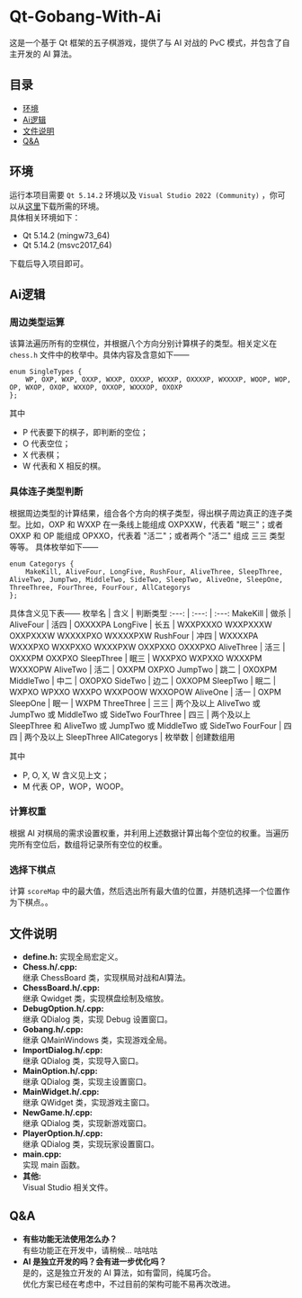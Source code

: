 # Qt-Gobang-With-Ai  
这是一个基于 Qt 框架的五子棋游戏，提供了与 AI 对战的 PvC 模式，并包含了自主开发的 AI 算法。
## 目录  
* [环境](https://github.com/AwwwCat/Qt-Gobang-With-Ai#%E7%8E%AF%E5%A2%83)  
* [Ai逻辑](https://github.com/AwwwCat/Qt-Gobang-With-Ai#ai%E9%80%BB%E8%BE%91)  
* [文件说明](https://github.com/AwwwCat/Qt-Gobang-With-Ai#ai%E9%80%BB%E8%BE%91)  
* [Q&A](https://github.com/AwwwCat/Qt-Gobang-With-Ai#qa)  
## 环境  
运行本项目需要 `Qt 5.14.2` 环境以及 `Visual Studio 2022 (Community)` ，你可以从[这里](https://download.qt.io/archive/qt/5.14/5.14.2/ "Qt 5.14.2 下载")下载所需的环境。  
具体相关环境如下：  
* Qt 5.14.2 (mingw73_64)  
* Qt 5.14.2 (msvc2017_64)
  
下载后导入项目即可。  
## Ai逻辑  
### 周边类型运算
该算法遍历所有的空棋位，并根据八个方向分别计算棋子的类型。相关定义在 `chess.h` 文件中的枚举中。具体内容及含意如下——  
```
enum SingleTypes {
    WP, OXP, WXP, OXXP, WXXP, OXXXP, WXXXP, OXXXXP, WXXXXP, WOOP, WOP, OP, WXOP, OXOP, WXXOP, OXXOP, WXXXOP, OXOXP
};
```
其中  
* P 代表要下的棋子，即判断的空位；  
* O 代表空位；  
* X 代表棋；  
* W 代表和 X 相反的棋。  
### 具体连子类型判断
根据周边类型的计算结果，组合各个方向的棋子类型，得出棋子周边真正的连子类型。比如，OXP 和 WXXP 在一条线上能组成 OXPXXW，代表着 "眠三"；或者 OXXP 和 OP 能组成 OPXXO，代表着 "活二"；或者两个 "活二" 组成 三三 类型等等。
具体枚举如下——
```
enum Categorys {
    MakeKill, AliveFour, LongFive, RushFour, AliveThree, SleepThree, AliveTwo, JumpTwo, MiddleTwo, SideTwo, SleepTwo, AliveOne, SleepOne, ThreeThree, FourThree, FourFour, AllCategorys
};
```
具体含义见下表——
枚举名 | 含义 | 判断类型 
:---: | :---: | :---:
MakeKill | 做杀 | 
AliveFour | 活四 | OXXXXPA
LongFive | 长五 | WXXPXXXO WXXPXXXW OXXPXXXW WXXXXPXO WXXXXPXW
RushFour | 冲四 | WXXXXPA WXXXPXO WXXPXXO WXXXPXW OXXPXXO OXXXPXO
AliveThree | 活三 | OXXXPM OXXPXO
SleepThree | 眠三 | WXXPXO WXPXXO WXXXPM WXXXOPW
AliveTwo | 活二 | OXXPM OXPXO
JumpTwo | 跳二 | OXOXPM
MiddleTwo | 中二 | OXOPXO
SideTwo | 边二 | OXXOPM
SleepTwo | 眠二 | WXPXO WPXXO WXXPO WXXPOOW WXXOPOW
AliveOne | 活一 | OXPM
SleepOne | 眠一 | WXPM
ThreeThree | 三三 | 两个及以上 AliveTwo 或 JumpTwo 或 MiddleTwo 或 SideTwo
FourThree | 四三 | 两个及以上 SleepThree 和 AliveTwo 或 JumpTwo 或 MiddleTwo 或 SideTwo
FourFour | 四四 | 两个及以上 SleepThree
AllCategorys | 枚举数 | 创建数组用

其中    
* P, O, X, W 含义见上文；
* M 代表 OP，WOP，WOOP。 
### 计算权重
根据 AI 对棋局的需求设置权重，并利用上述数据计算出每个空位的权重。当遍历完所有空位后，数组将记录所有空位的权重。
### 选择下棋点
计算 `scoreMap` 中的最大值，然后选出所有最大值的位置，并随机选择一个位置作为下棋点。。  
## 文件说明  
* **define.h:**
实现全局宏定义。  
* **Chess.h/.cpp:**  
继承 ChessBoard 类，实现棋局对战和AI算法。  
* **ChessBoard.h/.cpp:**  
继承 Qwidget 类，实现棋盘绘制及缩放。
* **DebugOption.h/.cpp:**  
继承 QDialog 类，实现 Debug 设置窗口。
* **Gobang.h/.cpp:**  
继承 QMainWindows 类，实现游戏全局。
* **ImportDialog.h/.cpp:**  
继承 QDialog 类，实现导入窗口。
* **MainOption.h/.cpp:**  
继承 QDialog 类，实现主设置窗口。
* **MainWidget.h/.cpp:**  
继承 QWidget 类，实现游戏主窗口。
* **NewGame.h/.cpp:**  
继承 QDialog 类，实现新游戏窗口。
* **PlayerOption.h/.cpp:**  
继承 QDialog 类，实现玩家设置窗口。
* **main.cpp:**  
实现 main 函数。
* **其他:**  
Visual Studio 相关文件。
## Q&A  
* **有些功能无法使用怎么办？**  
有些功能正在开发中，请稍候... 咕咕咕
* **AI 是独立开发的吗？会有进一步优化吗？**  
是的，这是独立开发的 AI 算法，如有雷同，纯属巧合。  
优化方案已经在考虑中，不过目前的架构可能不易再次改进。  
